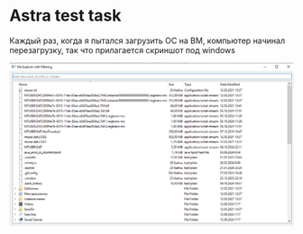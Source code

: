 # Astra test task
Каждый раз, когда я пытался загрузить ОС на ВМ, компьютер начинал перезагрузку, так что прилагается скриншот под windows

<img src="pic/Screenshot_2.png" alt="screenshot" width="600">
